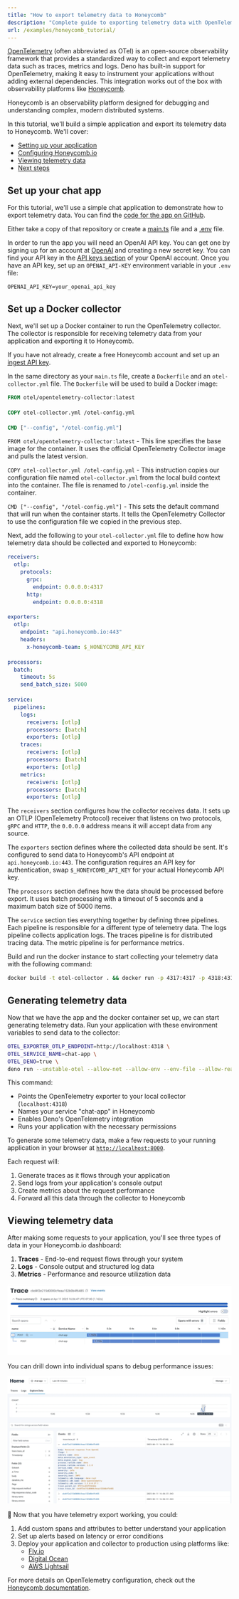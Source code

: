 ```yaml
---
title: "How to export telemetry data to Honeycomb"
description: "Complete guide to exporting telemetry data with OpenTelemetry and Honeycomb.io. Learn how to configure collectors, visualize traces, and monitor application performance."
url: /examples/honeycomb_tutorial/
---
```


[OpenTelemetry](https://opentelemetry.io/) (often abbreviated as OTel) is an
open-source observability framework that provides a standardized way to collect
and export telemetry data such as traces, metrics and logs. Deno has built-in
support for OpenTelemetry, making it easy to instrument your applications
without adding external dependencies. This integration works out of the box with
observability platforms like [Honeycomb](https://honeycomb.io).

Honeycomb is an observability platform designed for debugging and understanding
complex, modern distributed systems.

In this tutorial, we'll build a simple application and export its telemetry data
to Honeycomb. We'll cover:

- [Setting up your application](#setup-your-app)
- [Configuring Honeycomb.io](#setup-honeycombio)
- [Viewing telemetry data](#viewing-telemetry-data)
- [Next steps](#whats-next)

## Set up your chat app

For this tutorial, we'll use a simple chat application to demonstrate how to
export telemetry data. You can find the
[code for the app on GitHub](https://github.com/denoland/examples/tree/main/with-honeycomb).

Either take a copy of that repository or create a
[main.ts](https://github.com/denoland/examples/blob/main/with-honeycomb/main.ts)
file and a
[.env](https://github.com/denoland/examples/blob/main/with-honeycomb/.env.example)
file.

In order to run the app you will need an OpenAI API key. You can get one by
signing up for an account at [OpenAI](https://platform.openai.com/signup) and
creating a new secret key. You can find your API key in the
[API keys section](https://platform.openai.com/account/api-keys) of your OpenAI
account. Once you have an API key, set up an `OPENAI_API-KEY` environment
variable in your `.env` file:

```env title=".env"
OPENAI_API_KEY=your_openai_api_key
```

## Set up a Docker collector

Next, we'll set up a Docker container to run the OpenTelemetry collector. The
collector is responsible for receiving telemetry data from your application and
exporting it to Honeycomb.

If you have not already, create a free Honeycomb account and set up an
[ingest API key](https://docs.honeycomb.io/configure/environments/manage-api-keys/).

In the same directory as your `main.ts` file, create a `Dockerfile` and an
`otel-collector.yml` file. The `Dockerfile` will be used to build a Docker
image:

```dockerfile title="Dockerfile"
FROM otel/opentelemetry-collector:latest

COPY otel-collector.yml /otel-config.yml

CMD ["--config", "/otel-config.yml"]
```

`FROM otel/opentelemetry-collector:latest` - This line specifies the base image
for the container. It uses the official OpenTelemetry Collector image and pulls
the latest version.

`COPY otel-collector.yml /otel-config.yml` - This instruction copies our
configuration file named `otel-collector.yml` from the local build context into
the container. The file is renamed to `/otel-config.yml` inside the container.

`CMD ["--config", "/otel-config.yml"]` - This sets the default command that will
run when the container starts. It tells the OpenTelemetry Collector to use the
configuration file we copied in the previous step.

Next, add the following to your `otel-collector.yml` file to define how how
telemetry data should be collected and exported to Honeycomb:

```yml title="otel-collector.yml"
receivers:
  otlp:
    protocols:
      grpc:
        endpoint: 0.0.0.0:4317
      http:
        endpoint: 0.0.0.0:4318

exporters:
  otlp:
    endpoint: "api.honeycomb.io:443"
    headers:
      x-honeycomb-team: $_HONEYCOMB_API_KEY

processors:
  batch:
    timeout: 5s
    send_batch_size: 5000

service:
  pipelines:
    logs:
      receivers: [otlp]
      processors: [batch]
      exporters: [otlp]
    traces:
      receivers: [otlp]
      processors: [batch]
      exporters: [otlp]
    metrics:
      receivers: [otlp]
      processors: [batch]
      exporters: [otlp]
```

The `receivers` section configures how the collector receives data. It sets up
an OTLP (OpenTelemetry Protocol) receiver that listens on two protocols, `gRPC`
and `HTTP`, the `0.0.0.0` address means it will accept data from any source.

The `exporters` section defines where the collected data should be sent. It's
configured to send data to Honeycomb's API endpoint at `api.honeycomb.io:443`.
The configuration requires an API key for authentication, swap
`$_HONEYCOMB_API_KEY` for your actual Honeycomb API key.

The `processors` section defines how the data should be processed before export.
It uses batch processing with a timeout of 5 seconds and a maximum batch size of
5000 items.

The `service` section ties everything together by defining three pipelines. Each
pipeline is responsible for a different type of telemetry data. The logs
pipeline collects application logs. The traces pipeline is for distributed
tracing data. The metric pipeline is for performance metrics.

Build and run the docker instance to start collecting your telemetry data with
the following command:

```sh
docker build -t otel-collector . && docker run -p 4317:4317 -p 4318:4318 otel-collector
```

## Generating telemetry data

Now that we have the app and the docker container set up, we can start
generating telemetry data. Run your application with these environment variables
to send data to the collector:

```sh
OTEL_EXPORTER_OTLP_ENDPOINT=http://localhost:4318 \
OTEL_SERVICE_NAME=chat-app \
OTEL_DENO=true \
deno run --unstable-otel --allow-net --allow-env --env-file --allow-read main.ts
```

This command:

- Points the OpenTelemetry exporter to your local collector (`localhost:4318`)
- Names your service "chat-app" in Honeycomb
- Enables Deno's OpenTelemetry integration
- Runs your application with the necessary permissions

To generate some telemetry data, make a few requests to your running application
in your browser at [`http://localhost:8000`](http://localhost:8000).

Each request will:

1. Generate traces as it flows through your application
2. Send logs from your application's console output
3. Create metrics about the request performance
4. Forward all this data through the collector to Honeycomb

## Viewing telemetry data

After making some requests to your application, you'll see three types of data
in your Honeycomb.io dashboard:

1. **Traces** - End-to-end request flows through your system
2. **Logs** - Console output and structured log data
3. **Metrics** - Performance and resource utilization data

![Viewing traces in Honeycomb](./images/how-to/honeycomb/honeycomb-3.webp)

You can drill down into individual spans to debug performance issues:

![Viewing expanded traces in Honeycomb](./images/how-to/honeycomb/honeycomb-4.webp)

🦕 Now that you have telemetry export working, you could:

1. Add custom spans and attributes to better understand your application
2. Set up alerts based on latency or error conditions
3. Deploy your application and collector to production using platforms like:
   - [Fly.io](https://docs.deno.com/examples/deploying_deno_with_docker/)
   - [Digital Ocean](https://docs.deno.com/examples/digital_ocean_tutorial/)
   - [AWS Lightsail](https://docs.deno.com/examples/aws_lightsail_tutorial/)

For more details on OpenTelemetry configuration, check out the
[Honeycomb documentation](https://docs.honeycomb.io/send-data/opentelemetry/collector/).

